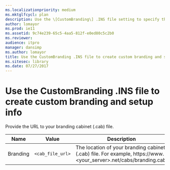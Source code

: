 ```yaml
---
ms.localizationpriority: medium
ms.mktglfcycl: plan
description: Use the \[CustomBranding\] .INS file setting to specify the location of your branding cabinet (.cab) file.
author: lomayor
ms.prod: ie11
ms.assetid: 9c74e239-65c5-4aa5-812f-e0ed80c5c2b0
ms.reviewer: 
audience: itpromanager: dansimp
ms.author: lomayor
title: Use the CustomBranding .INS file to create custom branding and setup info (Internet Explorer Administration Kit 11 for IT Pros)
ms.sitesec: library
ms.date: 07/27/2017
---
```



# Use the CustomBranding .INS file to create custom branding and setup info
Provide the URL to your branding cabinet (.cab) file.


|   Name   |      Value       |                                                      Description                                                       |
|----------|------------------|------------------------------------------------------------------------------------------------------------------------|
| Branding | `<cab_file_url>` | The location of your branding cabinet (.cab) file. For example, https://www.&lt;your_server&gt;.net/cabs/branding.cab. |

